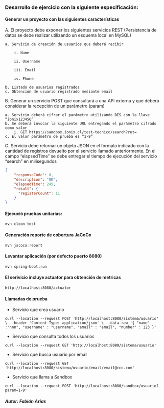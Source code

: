 ### Desarrollo de ejercicio con la siguiente especificación:

#### Generar un proyecto con las siguientes características

A. El proyecto debe exponer los siguientes servicios REST (Persistencia de
datos se debe realizar utilizando un esquema local en MySQL)

    a. Servicio de creación de usuarios que deberá recibir
    
        i. Name
        
        ii. Username
        
        iii. Email
        
        iv. Phone

    b. Listado de usuarios registrados
    c. Obtención de usuario registrado mediante email
    
B. Generar un servicio POST que consultará a una API externa y que deberá
considerar la recepción de un parámetro (param)

    a. Servicio deberá cifrar el parámetro utilizando DES con la llave
    “ionix123456”
    b. Se deberá invocar la siguiente URL entregando el parámetro cifrado
    como valor
        i. GET https://sandbox.ionix.cl/test-tecnico/search?rut=
    c. El valor parámetro de prueba es “1-9”
    
C. Servicio debe retornar un objeto JSON en el formato indicado con la
cantidad de registros devuelto por el servicio llamado anteriormente. En el
campo “elapsedTime” se debe entregar el tiempo de ejecución del servicio
“search” en milisegundos

```json
{
    "responseCode": 0,
    "description": "OK",
    "elapsedTime": 245,
    "result": {
      "registerCount": 11
    }
}
```

#### Ejecució pruebas unitarias:

`mvn clean test`

#### Generación reporte de cobertura JaCoCo
 `mvn jacoco:report`
 
#### Levantar aplicación (por defecto puerto 8080)
 `mvn spring-boot:run`
 
#### El serivicio incluye actuator para obtención de metricas
`http://localhost:8080/actuator`
 
#### Llamadas de prueba
- Servicio que crea usuario

`curl --location --request POST 'http://localhost:8080/sistema/usuario' \
--header 'Content-Type: application/json' \
--data-raw '{
    "name" :"nnn",
    "username" : "username",
    "email" : "email",
    "number" : 123
}'`
- Servicio que consulta todos los usuarios

`curl --location --request GET 'http://localhost:8080/sistema/usuario'`

- Servicio que busca usuario por email

`curl --location --request GET 'http://localhost:8080/sistema/usuario/email/email@ccc.com'`

- Servicio que llama a Sandbox

`curl --location --request POST 'http://localhost:8080/sandbox/usuario?param=1-9'`


##### Autor: Fabián Arias
